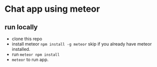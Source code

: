 # Chat app using meteor

## run locally

- clone this repo
- install meteor `npm install -g meteor` skip if you already have meteor installed.
- run `meteor npm install`
- `meteor` to run app.
